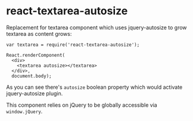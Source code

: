 # react-textarea-autosize

Replacement for textarea component which uses jquery-autosize to grow textarea
as content grows:

    var textarea = require('react-textarea-autosize');

    React.renderComponent(
      <div>
        <textarea autosize></textarea>
      </div>,
      document.body);

As you can see there's `autosize` boolean property which would activate
jquery-autosize plugin.

This component relies on jQuery to be globally accessible via `window.jQuery`.
